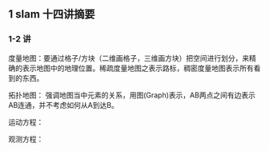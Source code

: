 ## 1  slam 十四讲摘要

### 1-2 讲

度量地图：要通过格子/方块（二维画格子，三维画方块）把空间进行划分，来精确的表示地图中的地理位置。稀疏度量地图之表示路标，稠密度量地图表示所有看到的东西。

拓扑地图： 强调地图当中元素的关系，用图(Graph)表示，AB两点之间有边表示AB连通，并不考虑如何从A到达B。


运动方程：

观测方程：
